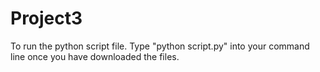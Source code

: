 # Project3
To run the python script file. Type "python script.py" into your command line once you have downloaded the files. 

